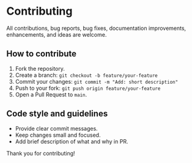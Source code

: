 # Contributing

All contributions, bug reports, bug fixes, documentation improvements, enhancements, and ideas are welcome.

## How to contribute
1. Fork the repository.
2. Create a branch: `git checkout -b feature/your-feature`
3. Commit your changes: `git commit -m "Add: short description"`
4. Push to your fork: `git push origin feature/your-feature`
5. Open a Pull Request to `main`.

## Code style and guidelines
- Provide clear commit messages.
- Keep changes small and focused.
- Add brief description of what and why in PR.

Thank you for contributing!